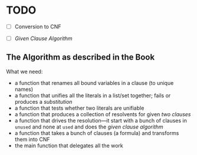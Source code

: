 # TODO

- [ ] Conversion to CNF
- [ ] *Given Clause Algorithm*


## The Algorithm as described in the Book

What we need:

- a function that renames all bound variables in a clause (to unique names)
- a function that unifies all the literals in a list/set together; fails or produces a *substitution*
- a function that tests whether two literals are unifiable
- a function that produces a collection of resolvents for given *two clauses*
- a function that drives the resolution—it start with a bunch of clauses in `unused` and none at `used` and does the *given clause algorithm*
- a function that takes a bunch of clauses (a formula) and transforms them into CNF
- the main function that delegates all the work
